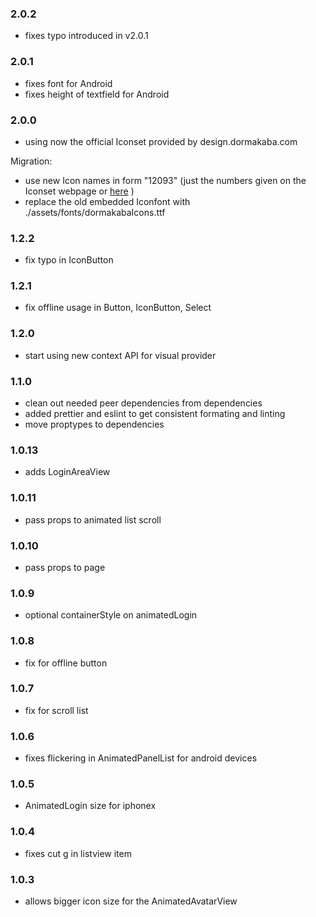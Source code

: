 ### 2.0.2

- fixes typo introduced in v2.0.1

### 2.0.1

- fixes font for Android
- fixes height of textfield for Android

### 2.0.0

- using now the official Iconset provided by design.dormakaba.com

Migration:

- use new Icon names in form "12093" (just the numbers given on the Iconset webpage or [here](https://dormakaba-digital.github.io/digital-html-visual/?selectedKind=Icons&selectedStory=all%20icons&full=0&addons=1&stories=1&panelRight=0&addonPanel=storybook%2Fnotes%2Fpanel) )
- replace the old embedded Iconfont with ./assets/fonts/dormakabaIcons.ttf

### 1.2.2

- fix typo in IconButton

### 1.2.1

- fix offline usage in Button, IconButton, Select

### 1.2.0

- start using new context API for visual provider

### 1.1.0

- clean out needed peer dependencies from dependencies
- added prettier and eslint to get consistent formating and linting
- move proptypes to dependencies

### 1.0.13

- adds LoginAreaView

### 1.0.11

- pass props to animated list scroll

### 1.0.10

- pass props to page

### 1.0.9

- optional containerStyle on animatedLogin

### 1.0.8

- fix for offline button

### 1.0.7

- fix for scroll list

### 1.0.6

- fixes flickering in AnimatedPanelList for android devices

### 1.0.5

- AnimatedLogin size for iphonex

### 1.0.4

- fixes cut g in listview item

### 1.0.3

- allows bigger icon size for the AnimatedAvatarView
